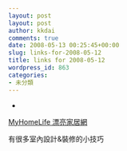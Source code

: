 ```yaml
---
layout: post
layout: post
author: kkdai
comments: true
date: 2008-05-13 00:25:45+00:00
slug: links-for-2008-05-12
title: links for 2008-05-12
wordpress_id: 863
categories:
- 未分類
---
```



	
  * 
		

[MyHomeLife 漂亮家居網](http://www.myhomelife.com.tw/knowledge/index.php?KCSN=1)


		

有很多室內設計&裝修的小技巧


	



